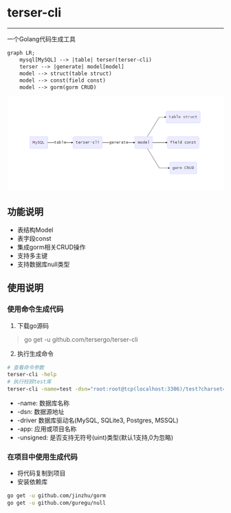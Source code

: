# terser-cli

----------
一个Golang代码生成工具

```mermaid
graph LR;
    mysql[MySQL] --> |table| terser(terser-cli)
    terser --> |generate| model[model]
    model --> struct(table struct)
    model --> const(field const)
    model --> gorm(gorm CRUD)
```

![功能图](./docs/func.png)

## 功能说明


- 表结构Model
- 表字段const
- 集成gorm相关CRUD操作
- 支持多主键
- 支持数据库null类型

## 使用说明

### 使用命令生成代码

1. 下载go源码
	
> go get -u github.com/tersergo/terser-cli

2. 执行生成命令

```sh
# 查看命令参数
terser-cli -help
# 执行枉顾test库
terser-cli -name=test -dsn="root:root@tcp(localhost:3306)/test?charset=utf8&parseTime=True&loc=Local" -driver=mysql -app=new-app
```
- -name: 数据库名称
- -dsn: 数据源地址
- -driver 数据库驱动名(MySQL, SQLite3, Postgres, MSSQL)
- -app: 应用或项目名称
- -unsigned: 是否支持无符号(uint)类型(默认1支持,0为忽略)

### 在项目中使用生成代码

- 将代码复制到项目
- 安装依赖库

```sh
go get -u github.com/jinzhu/gorm
go get -u github.com/guregu/null
```








